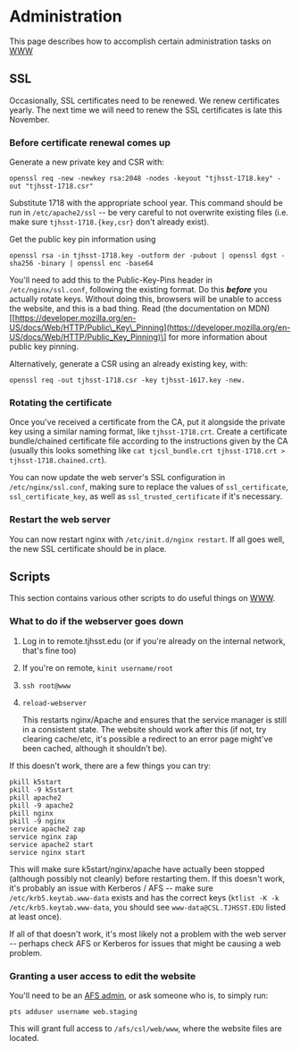 # Administration

This page describes how to accomplish certain administration tasks on [WWW](./)

## SSL

Occasionally, SSL certificates need to be renewed. We renew certificates yearly. The next time we will need to renew the SSL certificates is late this November.

### Before certificate renewal comes up

Generate a new private key and CSR with:

```text
openssl req -new -newkey rsa:2048 -nodes -keyout "tjhsst-1718.key" -out "tjhsst-1718.csr"
```

Substitute 1718 with the appropriate school year. This command should be run in `/etc/apache2/ssl` -- be very careful to not overwrite existing files \(i.e. make sure `tjhsst-1718.{key,csr}` don't already exist\).

Get the public key pin information using

```text
openssl rsa -in tjhsst-1718.key -outform der -pubout | openssl dgst -sha256 -binary | openssl enc -base64
```

You'll need to add this to the Public-Key-Pins header in `/etc/nginx/ssl.conf`, following the existing format. Do this _**before**_ you actually rotate keys. Without doing this, browsers will be unable to access the website, and this is a bad thing. Read \(the documentation on MDN\)\[[https://developer.mozilla.org/en-US/docs/Web/HTTP/Public\_Key\_Pinning](https://developer.mozilla.org/en-US/docs/Web/HTTP/Public_Key_Pinning)\] for more information about public key pinning.

Alternatively, generate a CSR using an already existing key, with:

```text
openssl req -out tjhsst-1718.csr -key tjhsst-1617.key -new.
```

### Rotating the certificate

Once you've received a certificate from the CA, put it alongside the private key using a similar naming format, like `tjhsst-1718.crt`. Create a certificate bundle/chained certificate file according to the instructions given by the CA \(usually this looks something like `cat tjcsl_bundle.crt tjhsst-1718.crt > tjhsst-1718.chained.crt`\).

You can now update the web server's SSL configuration in `/etc/nginx/ssl.conf`, making sure to replace the values of `ssl_certificate`, `ssl_certificate_key`, as well as `ssl_trusted_certificate` if it's necessary.

### Restart the web server

You can now restart nginx with `/etc/init.d/nginx restart`. If all goes well, the new SSL certificate should be in place.

## Scripts

This section contains various other scripts to do useful things on [WWW](./).

### What to do if the webserver goes down

1. Log in to remote.tjhsst.edu \(or if you're already on the internal network, that's fine too\)
2. If you're on remote, `kinit username/root`
3. `ssh root@www`
4. `reload-webserver`

   This restarts nginx/Apache and ensures that the service manager is still in a consistent state. The website should work after this \(if not, try clearing cache/etc, it's possible a redirect to an error page might've been cached, although it shouldn't be\).

If this doesn't work, there are a few things you can try:

```text
pkill k5start
pkill -9 k5start
pkill apache2
pkill -9 apache2
pkill nginx
pkill -9 nginx
service apache2 zap
service nginx zap
service apache2 start
service nginx start
```

This will make sure k5start/nginx/apache have actually been stopped \(although possibly not cleanly\) before restarting them. If this doesn't work, it's probably an issue with Kerberos / AFS -- make sure `/etc/krb5.keytab.www-data` exists and has the correct keys \(`ktlist -K -k /etc/krb5.keytab.www-data`, you should see `www-data@CSL.TJHSST.EDU` listed at least once\).

If all of that doesn't work, it's most likely not a problem with the web server -- perhaps check AFS or Kerberos for issues that might be causing a web problem.

### Granting a user access to edit the website

You'll need to be an [AFS admin](../../technologies/storage/afs/administration.md), or ask someone who is, to simply run:

```text
pts adduser username web.staging
```

This will grant full access to `/afs/csl/web/www`, where the website files are located.

